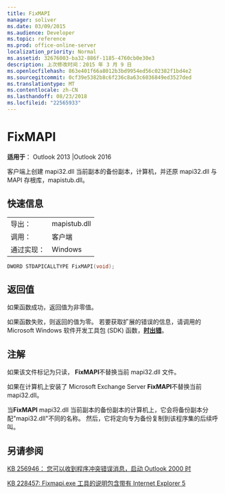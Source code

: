 ```yaml
---
title: FixMAPI
manager: soliver
ms.date: 03/09/2015
ms.audience: Developer
ms.topic: reference
ms.prod: office-online-server
localization_priority: Normal
ms.assetid: 32676003-ba32-886f-1185-4760cb0e30e3
description: 上次修改时间：2015 年 3 月 9 日
ms.openlocfilehash: 863e401f66a8012b3bd9954ed56c02382f1bd4e2
ms.sourcegitcommit: 0cf39e5382b8c6f236c8a63c6036849ed3527ded
ms.translationtype: MT
ms.contentlocale: zh-CN
ms.lasthandoff: 08/23/2018
ms.locfileid: "22565933"
---
```

# <a name="fixmapi"></a>FixMAPI

  
  
**适用于**： Outlook 2013 |Outlook 2016 
  
客户端上创建 mapi32.dll 当前副本的备份副本，计算机，并还原 mapi32.dll 与 MAPI 存根库，mapistub.dll。
  
## <a name="quick-info"></a>快速信息

|||
|:-----|:-----|
|导出：  <br/> |mapistub.dll  <br/> |
|调用：  <br/> |客户端  <br/> |
|通过实现：  <br/> |Windows  <br/> |
   
```cpp
DWORD STDAPICALLTYPE FixMAPI(void); 
```

## <a name="return-values"></a>返回值

如果函数成功，返回值为非零值。
  
如果函数失败，则返回的值为零。 若要获取扩展的错误的信息，请调用的 Microsoft Windows 软件开发工具包 (SDK) 函数，**[时出错](http://msdn.microsoft.com/en-us/library/ms679360.aspx)**。 
  
## <a name="remarks"></a>注解

 如果该文件标记为只读， **FixMAPI**不替换当前 mapi32.dll 文件。 
  
 如果在计算机上安装了 Microsoft Exchange Server **FixMAPI**不替换当前 mapi32.dll。 
  
当**FixMAPI** mapi32.dll 当前副本的备份副本的计算机上，它会将备份副本分配"mapi32.dll"不同的名称。 然后，它将定向专为备份复制到该程序集的后续呼叫。 
  
## <a name="see-also"></a>另请参阅



[KB 256946： 您可以收到程序冲突错误消息，启动 Outlook 2000 时](http://support.microsoft.com/kb/256946)
  
[KB 228457: Fixmapi.exe 工具的说明包含带有 Internet Explorer 5](http://support.microsoft.com/kb/228457)

